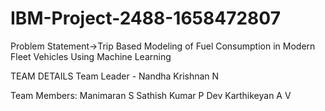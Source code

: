 # IBM-Project-2488-1658472807
Problem Statement->Trip Based Modeling of Fuel Consumption in Modern Fleet Vehicles Using Machine Learning

TEAM DETAILS
Team Leader - Nandha Krishnan N

Team Members: 
  Manimaran S
  Sathish Kumar P
  Dev Karthikeyan A V
